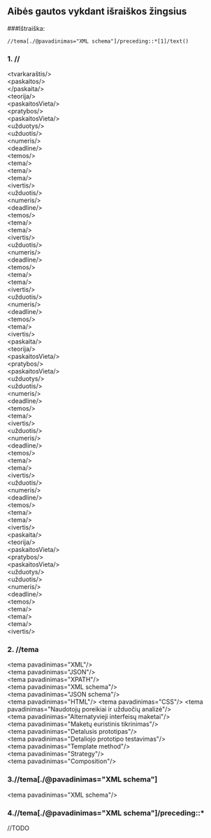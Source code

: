 ## Aibės gautos vykdant išraiškos žingsius
###Ištraiška:
```
//tema[./@pavadinimas="XML schema"]/preceding::*[1]/text()
```
### 1. //  
\<tvarkaraštis/>   
\<paskaitos/>  
\</paskaita/>  
\<teorija/>  
\<paskaitosVieta/>  
\<pratybos/>  
\<paskaitosVieta/>  
\<užduotys/>  
\<užduotis/>  
\<numeris/>  
\<deadline/>  
\<temos/>  
\<tema/>  
\<tema/>  
\<tema/>  
\<ivertis/>  
\<užduotis/>  
\<numeris/>  
\<deadline/>  
\<temos/>  
\<tema/>  
\<tema/>  
\<ivertis/>  
\<užduotis/>  
\<numeris/>  
\<deadline/>  
\<temos/>  
\<tema/>  
\<tema/>  
\<ivertis/>  
\<užduotis/>  
\<numeris/>  
\<deadline/>  
\<temos/>  
\<tema/>  
\<ivertis/>  
\<paskaita/>  
\<teorija/>  
\<paskaitosVieta/>  
\<pratybos/>  
\<paskaitosVieta/>  
\<užduotys/>  
\<užduotis/>  
\<numeris/>  
\<deadline/>  
\<temos/>  
\<tema/>  
\<ivertis/>  
\<užduotis/>  
\<numeris/>  
\<deadline/>  
\<temos/>  
\<tema/>  
\<tema/>  
\<ivertis/>  
\<užduotis/>  
\<numeris/>  
\<deadline/>  
\<temos/>  
\<tema/>  
\<tema/>  
\<ivertis/>  
\<paskaita/>  
\<teorija/>  
\<paskaitosVieta/>  
\<pratybos/>  
\<paskaitosVieta/>  
\<užduotys/>  
\<užduotis/>  
\<numeris/>  
\<deadline/>  
\<temos/>  
\<tema/>  
\<tema/>  
\<tema/>  
\<ivertis/>  

### 2. //tema
\<tema pavadinimas="XML"/>  
\<tema pavadinimas="JSON"/>  
\<tema pavadinimas="XPATH"/>  
\<tema pavadinimas="XML schema"/>  
\<tema pavadinimas="JSON schema"/>  
\<tema pavadinimas="HTML"/>
\<tema pavadinimas="CSS"/>
\<tema pavadinimas="Naudotojų poreikiai ir užduočių analizė"/>  
\<tema pavadinimas="Alternatyvieji interfeisų maketai"/>  
\<tema pavadinimas="Maketų euristinis tikrinimas"/>  
\<tema pavadinimas="Detalusis prototipas"/>  
\<tema pavadinimas="Detaliojo prototipo testavimas"/>  
\<tema pavadinimas="Template method"/>  
\<tema pavadinimas="Strategy"/>  
\<tema pavadinimas="Composition"/>  

### 3.//tema[./@pavadinimas="XML schema"]
\<tema pavadinimas="XML schema"/>

### 4.//tema[./@pavadinimas="XML&nbsp;schema"]/preceding::*

//TODO
